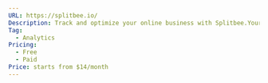 ```yaml
---
URL: https://splitbee.io/
Description: Track and optimize your online business with Splitbee.Your friendly analytics & conversion platform.
Tag:
  - Analytics
Pricing:
  - Free
  - Paid
Price: starts from $14/month
---
```


